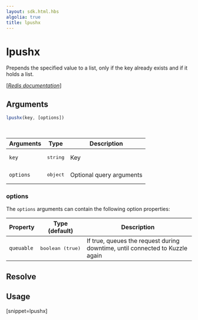 ```yaml
---
layout: sdk.html.hbs
algolia: true
title: lpushx
---
```


# lpushx


Prepends the specified value to a list, only if the key already exists and if it holds a list.

[[_Redis documentation_]](https://redis.io/commands/lpushx)

## Arguments

```js
lpushx(key, [options])

```

<br/>

| Arguments    | Type    | Description |
|--------------|---------|-------------|
| `key` | <pre>string</pre> | Key |
| ``options`` | <pre>object</pre> | Optional query arguments |

### options

The `options` arguments can contain the following option properties:

| Property   | Type (default)   | Description                       |
| ---------- | ------- | --------------------------------- |
| `queuable` | <pre>boolean (true)</pre> | If true, queues the request during downtime, until connected to Kuzzle again |

## Resolve

## Usage

[snippet=lpushx]
